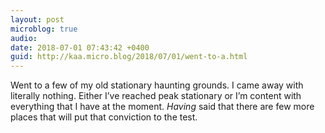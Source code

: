 ```yaml
---
layout: post
microblog: true
audio: 
date: 2018-07-01 07:43:42 +0400
guid: http://kaa.micro.blog/2018/07/01/went-to-a.html
---
```

Went to a few of my old stationary haunting grounds. I came away with literally nothing. Either I’ve reached peak stationary or I’m content with everything that I have at the moment. _Having_ said that there are few more places that will put that conviction to the test.
